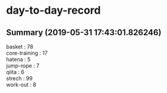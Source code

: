 # day-to-day-record  
## Summary  (2019-05-31 17:43:01.826246)  
basket : 78  
core-training : 17  
hatena : 5  
jump-rope : 7  
qiita : 6  
strech : 99  
work-out : 8  
